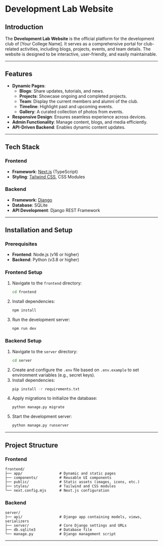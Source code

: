 # Development Lab Website

## Introduction  
The **Development Lab Website** is the official platform for the development club of [Your College Name]. It serves as a comprehensive portal for club-related activities, including blogs, projects, events, and team details. The website is designed to be interactive, user-friendly, and easily maintainable.  

---  

## Features  
- **Dynamic Pages**:  
  - **Blogs**: Share updates, tutorials, and news.  
  - **Projects**: Showcase ongoing and completed projects.  
  - **Team**: Display the current members and alumni of the club.  
  - **Timeline**: Highlight past and upcoming events.  
  - **Gallery**: A curated collection of photos from events.  
- **Responsive Design**: Ensures seamless experience across devices.  
- **Admin Functionality**: Manage content, blogs, and media efficiently.  
- **API-Driven Backend**: Enables dynamic content updates.  

---  

## Tech Stack  

### Frontend  
- **Framework**: [Next.js](https://nextjs.org/) (TypeScript)  
- **Styling**: [Tailwind CSS](https://tailwindcss.com/), CSS Modules  

### Backend  
- **Framework**: [Django](https://www.djangoproject.com/)  
- **Database**: SQLite  
- **API Development**: Django REST Framework  

---  

## Installation and Setup  

### Prerequisites  
- **Frontend**: Node.js (v16 or higher)  
- **Backend**: Python (v3.8 or higher)  

### Frontend Setup  
1. Navigate to the `frontend` directory:  
   ```bash
   cd frontend
   ```  
2. Install dependencies:  
   ```bash
   npm install
   ```  
3. Run the development server:  
   ```bash
   npm run dev
   ```

### Backend Setup  
1. Navigate to the `server` directory:  
   ```bash
   cd server
   ```  
2. Create and configure the `.env` file based on `.env.example` to set environment variables (e.g., secret keys).  
3. Install dependencies:  
   ```bash
   pip install -r requirements.txt
   ```  
4. Apply migrations to initialize the database:  
   ```bash
   python manage.py migrate
   ```  
5. Start the development server:  
   ```bash
   python manage.py runserver
   ```  

---  

## Project Structure  

### Frontend  
```plaintext
frontend/
├── app/                 # Dynamic and static pages
├── components/          # Reusable UI components
├── public/              # Static assets (images, icons, etc.)
├── styles/              # Tailwind and CSS modules
└── next.config.mjs      # Next.js configuration
```  

### Backend  
```plaintext
server/
├── api/                 # Django app containing models, views, serializers
├── server/              # Core Django settings and URLs
├── db.sqlite3           # Database file
└── manage.py            # Django management script
```  

---